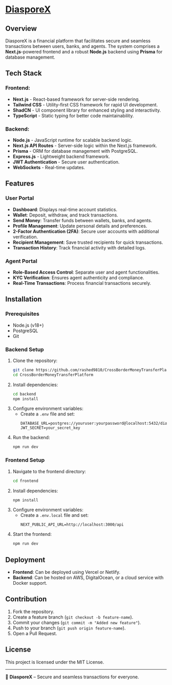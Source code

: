 #  [DiasporeX](https://diasporex.io/)

## Overview
DiasporeX is a financial platform that facilitates secure and seamless transactions between users, banks, and agents. The system comprises a **Next.js**-powered frontend and a robust **Node.js** backend using **Prisma** for database management.

## Tech Stack
### Frontend:
- **Next.js** - React-based framework for server-side rendering.
- **Tailwind CSS** - Utility-first CSS framework for rapid UI development.
- **ShadCN** - UI component library for enhanced styling and interactivity.
- **TypeScript** - Static typing for better code maintainability.

### Backend:
- **Node.js** - JavaScript runtime for scalable backend logic.
- **Next.js API Routes** - Server-side logic within the Next.js framework.
- **Prisma** - ORM for database management with PostgreSQL.
- **Express.js** - Lightweight backend framework.
- **JWT Authentication** - Secure user authentication.
- **WebSockets** - Real-time updates.

## Features
### User Portal
- **Dashboard**: Displays real-time account statistics.
- **Wallet**: Deposit, withdraw, and track transactions.
- **Send Money**: Transfer funds between wallets, banks, and agents.
- **Profile Management**: Update personal details and preferences.
- **2-Factor Authentication (2FA)**: Secure user accounts with additional verification.
- **Recipient Management**: Save trusted recipients for quick transactions.
- **Transaction History**: Track financial activity with detailed logs.

### Agent Portal
- **Role-Based Access Control**: Separate user and agent functionalities.
- **KYC Verification**: Ensures agent authenticity and compliance.
- **Real-Time Transactions**: Process financial transactions securely.

## Installation
### Prerequisites
- Node.js (v18+)
- PostgreSQL
- Git

### Backend Setup
1. Clone the repository:
   ```sh
   git clone https://github.com/rashed9810/CrossBorderMoneyTransferPlatform.git
   cd CrossBorderMoneyTransferPlatform
   ```
2. Install dependencies:
   ```sh
   cd backend
   npm install
   ```
3. Configure environment variables:
   - Create a `.env` file and set:
     ```env
     DATABASE_URL=postgres://youruser:yourpassword@localhost:5432/diasporex
     JWT_SECRET=your_secret_key
     ```
4. Run the backend:
   ```sh
   npm run dev
   ```

### Frontend Setup
1. Navigate to the frontend directory:
   ```sh
   cd frontend
   ```
2. Install dependencies:
   ```sh
   npm install
   ```
3. Configure environment variables:
   - Create a `.env.local` file and set:
     ```env
     NEXT_PUBLIC_API_URL=http://localhost:3000/api
     ```
4. Start the frontend:
   ```sh
   npm run dev
   ```

## Deployment
- **Frontend**: Can be deployed using Vercel or Netlify.
- **Backend**: Can be hosted on AWS, DigitalOcean, or a cloud service with Docker support.

## Contribution
1. Fork the repository.
2. Create a feature branch (`git checkout -b feature-name`).
3. Commit your changes (`git commit -m "Added new feature"`).
4. Push to your branch (`git push origin feature-name`).
5. Open a Pull Request.

## License
This project is licensed under the MIT License.

---
🚀 **DiasporeX** – Secure and seamless transactions for everyone.
